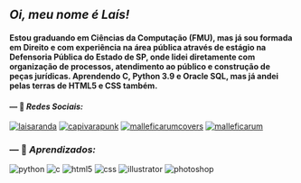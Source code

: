 <h2 align="left"><i>Oi, meu nome é Laís!</i></h2>
<h4 align="left">Estou graduando em Ciências da Computação (FMU), mas já sou formada em Direito e com experiência na área pública através de estágio na Defensoria Pública do Estado de SP, onde lidei diretamente com organização de processos, atendimento ao público e construção de peças jurídicas. Aprendendo C, Python 3.9 e Oracle SQL, mas já andei pelas terras de HTML5 e CSS também.</h4>

<h4 align="left">— 📮 <i>Redes Sociais:</i></h3>
<p align="left">
<a href="https://linkedin.com/in/laisaranda" target="blank"><img src="https://img.shields.io/badge/LinkedIn-0077B5?style=for-the-badge&logo=linkedin&logoColor=white" alt="laisaranda"/></a>   <a href="https://twitter.com/capivarapunk" target="blank"><img src="https://img.shields.io/badge/Twitter-1DA1F2?style=for-the-badge&logo=twitter&logoColor=white" alt="capivarapunk"/></a>   <a href="https://deviantart.com/malleficarumcovers" target="blank"><img src="https://img.shields.io/badge/DeviantArt-05CC47?style=for-the-badge&logo=deviantart&logoColor=white" alt="malleficarumcovers"/></a>   
<a href="https://stackoverflow.com/users/19890046/malleficarum" target="blank"><img src="https://img.shields.io/badge/Stack_Overflow-FE7A16?style=for-the-badge&logo=stack-overflow&logoColor=white" alt="malleficarum"/></a>
</p>

<h3 align="left">— 🤖 <i>Aprendizados:</i></h3>
<p align="left"> 
  <img src="https://img.shields.io/badge/Python-3776AB?style=for-the-badge&logo=python&logoColor=white" alt="python"/>
  <img src="https://img.shields.io/badge/C-00599C?style=for-the-badge&logo=c&logoColor=white" alt="c"/>
  <img src="https://img.shields.io/badge/HTML5-E34F26?style=for-the-badge&logo=html5&logoColor=white" alt="html5"/>
  <img src="https://img.shields.io/badge/CSS-239120?&style=for-the-badge&logo=css3&logoColor=white" alt="css"/>
  <img src="https://img.shields.io/badge/Adobe%20Illustrator-FF9A00?style=for-the-badge&logo=adobe%20illustrator&logoColor=white" alt="illustrator"/>
  <img src="https://img.shields.io/badge/Adobe%20Photoshop-31A8FF?style=for-the-badge&logo=Adobe%20Photoshop&logoColor=black" alt="photoshop"/>
</p>

